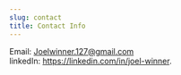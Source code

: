 ```yaml
---
slug: contact
title: Contact Info
---
```


Email: Joelwinner.127@gmail.com  
linkedIn: https://linkedin.com/in/joel-winner.